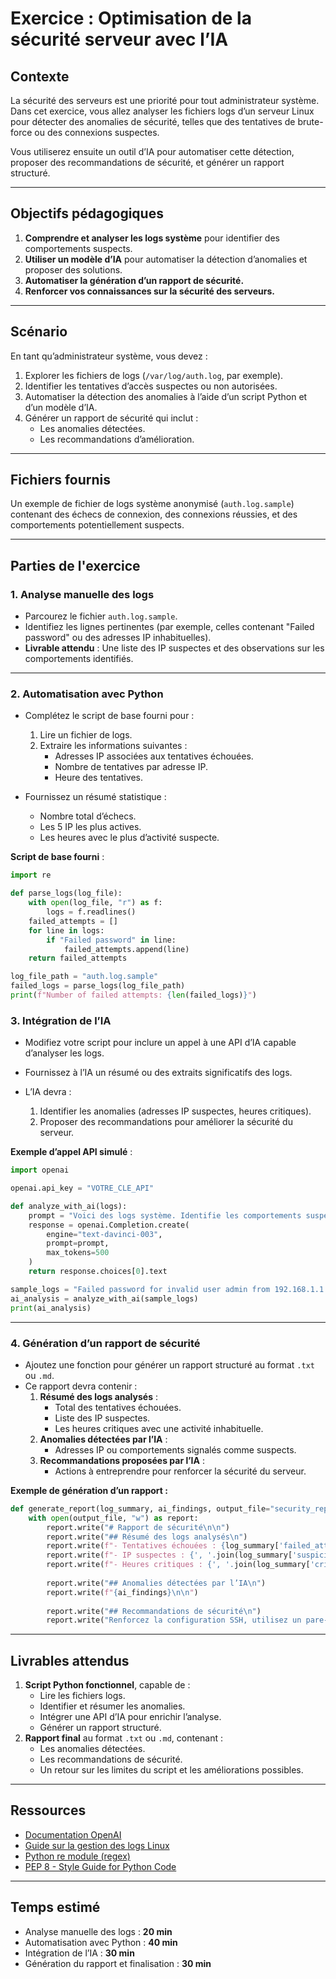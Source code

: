 # **Exercice : Optimisation de la sécurité serveur avec l’IA**

## **Contexte**
La sécurité des serveurs est une priorité pour tout administrateur système. Dans cet exercice, vous allez analyser les fichiers logs d’un serveur Linux pour détecter des anomalies de sécurité, telles que des tentatives de brute-force ou des connexions suspectes.

Vous utiliserez ensuite un outil d’IA pour automatiser cette détection, proposer des recommandations de sécurité, et générer un rapport structuré.

---

## **Objectifs pédagogiques**
1. **Comprendre et analyser les logs système** pour identifier des comportements suspects.
2. **Utiliser un modèle d’IA** pour automatiser la détection d’anomalies et proposer des solutions.
3. **Automatiser la génération d’un rapport de sécurité.**
4. **Renforcer vos connaissances sur la sécurité des serveurs.**

---

## **Scénario**
En tant qu’administrateur système, vous devez :
1. Explorer les fichiers de logs (`/var/log/auth.log`, par exemple).
2. Identifier les tentatives d’accès suspectes ou non autorisées.
3. Automatiser la détection des anomalies à l’aide d’un script Python et d’un modèle d’IA.
4. Générer un rapport de sécurité qui inclut :
   - Les anomalies détectées.
   - Les recommandations d’amélioration.

---

## **Fichiers fournis**
Un exemple de fichier de logs système anonymisé (`auth.log.sample`) contenant des échecs de connexion, des connexions réussies, et des comportements potentiellement suspects.

---

## **Parties de l'exercice**

### **1. Analyse manuelle des logs**
- Parcourez le fichier `auth.log.sample`.
- Identifiez les lignes pertinentes (par exemple, celles contenant "Failed password" ou des adresses IP inhabituelles).
- **Livrable attendu** : Une liste des IP suspectes et des observations sur les comportements identifiés.

---

### **2. Automatisation avec Python**
- Complétez le script de base fourni pour :
  1. Lire un fichier de logs.
  2. Extraire les informations suivantes :
     - Adresses IP associées aux tentatives échouées.
     - Nombre de tentatives par adresse IP.
     - Heure des tentatives.

- Fournissez un résumé statistique :
  - Nombre total d’échecs.
  - Les 5 IP les plus actives.
  - Les heures avec le plus d’activité suspecte.

**Script de base fourni** :
```python
import re

def parse_logs(log_file):
    with open(log_file, "r") as f:
        logs = f.readlines()
    failed_attempts = []
    for line in logs:
        if "Failed password" in line:
            failed_attempts.append(line)
    return failed_attempts

log_file_path = "auth.log.sample"
failed_logs = parse_logs(log_file_path)
print(f"Number of failed attempts: {len(failed_logs)}")
```


### **3. Intégration de l’IA**

- Modifiez votre script pour inclure un appel à une API d’IA capable d’analyser les logs.

- Fournissez à l’IA un résumé ou des extraits significatifs des logs.
- L’IA devra :
  1. Identifier les anomalies (adresses IP suspectes, heures critiques).
  2. Proposer des recommandations pour améliorer la sécurité du serveur.

**Exemple d’appel API simulé** :
```python
import openai

openai.api_key = "VOTRE_CLE_API"

def analyze_with_ai(logs):
    prompt = "Voici des logs système. Identifie les comportements suspects et propose des solutions de sécurité :\n\n" + logs
    response = openai.Completion.create(
        engine="text-davinci-003",
        prompt=prompt,
        max_tokens=500
    )
    return response.choices[0].text

sample_logs = "Failed password for invalid user admin from 192.168.1.1 port 22"
ai_analysis = analyze_with_ai(sample_logs)
print(ai_analysis)

```

---

### **4. Génération d’un rapport de sécurité**

- Ajoutez une fonction pour générer un rapport structuré au format `.txt` ou `.md`.
- Ce rapport devra contenir :
  1. **Résumé des logs analysés** :
     - Total des tentatives échouées.
     - Liste des IP suspectes.
     - Les heures critiques avec une activité inhabituelle.
  2. **Anomalies détectées par l’IA** :
     - Adresses IP ou comportements signalés comme suspects.
  3. **Recommandations proposées par l’IA** :
     - Actions à entreprendre pour renforcer la sécurité du serveur.

**Exemple de génération d’un rapport :**
```python
def generate_report(log_summary, ai_findings, output_file="security_report.md"):
    with open(output_file, "w") as report:
        report.write("# Rapport de sécurité\n\n")
        report.write("## Résumé des logs analysés\n")
        report.write(f"- Tentatives échouées : {log_summary['failed_attempts']}\n")
        report.write(f"- IP suspectes : {', '.join(log_summary['suspicious_ips'])}\n")
        report.write(f"- Heures critiques : {', '.join(log_summary['critical_hours'])}\n\n")
        
        report.write("## Anomalies détectées par l’IA\n")
        report.write(f"{ai_findings}\n\n")
        
        report.write("## Recommandations de sécurité\n")
        report.write("Renforcez la configuration SSH, utilisez un pare-feu, etc.\n")
```

---

## **Livrables attendus**
1. **Script Python fonctionnel**, capable de :
   - Lire les fichiers logs.
   - Identifier et résumer les anomalies.
   - Intégrer une API d’IA pour enrichir l’analyse.
   - Générer un rapport structuré.
2. **Rapport final** au format `.txt` ou `.md`, contenant :
   - Les anomalies détectées.
   - Les recommandations de sécurité.
   - Un retour sur les limites du script et les améliorations possibles.

---

## **Ressources**
- [Documentation OpenAI](https://platform.openai.com/docs/)
- [Guide sur la gestion des logs Linux](https://linuxconfig.org/how-to-view-and-analyze-system-log-files-on-linux)
- [Python re module (regex)](https://docs.python.org/3/library/re.html)
- [PEP 8 - Style Guide for Python Code](https://peps.python.org/pep-0008/)

---

## **Temps estimé**
- Analyse manuelle des logs : **20 min**
- Automatisation avec Python : **40 min**
- Intégration de l’IA : **30 min**
- Génération du rapport et finalisation : **30 min**